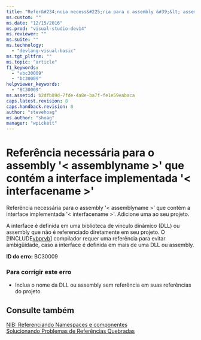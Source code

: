 ```yaml
---
title: "Refer&#234;ncia necess&#225;ria para o assembly &#39;&lt; assemblyname &gt;&#39; que cont&#233;m a interface implementada &#39;&lt; interfacename &gt;&#39; | Microsoft Docs"
ms.custom: ""
ms.date: "12/15/2016"
ms.prod: "visual-studio-dev14"
ms.reviewer: ""
ms.suite: ""
ms.technology: 
  - "devlang-visual-basic"
ms.tgt_pltfrm: ""
ms.topic: "article"
f1_keywords: 
  - "vbc30009"
  - "bc30009"
helpviewer_keywords: 
  - "BC30009"
ms.assetid: b2dfb89d-7fde-4a8e-ba7f-fe1e59eabaca
caps.latest.revision: 8
caps.handback.revision: 8
author: "stevehoag"
ms.author: "shoag"
manager: "wpickett"
---
```

# Refer&#234;ncia necess&#225;ria para o assembly &#39;&lt; assemblyname &gt;&#39; que cont&#233;m a interface implementada &#39;&lt; interfacename &gt;&#39;
Referência necessária para o assembly '\< assemblyname \>' que contém a interface implementada '\< interfacename \>'. Adicione uma ao seu projeto.  
  
 A interface é definida em uma biblioteca de vínculo dinâmico \(DLL\) ou assembly que não é referenciado diretamente em seu projeto. O [!INCLUDE[vbprvb](../../csharp/programming-guide/concepts/linq/includes/vbprvb_md.md)] compilador requer uma referência para evitar ambigüidade, caso a interface é definida em mais de uma DLL ou assembly.  
  
 **ID do erro:** BC30009  
  
### Para corrigir este erro  
  
-   Inclua o nome da DLL ou assembly sem referência em suas referências do projeto.  
  
## Consulte também  
 [NIB: Referenciando Namespaces e componentes](http://msdn.microsoft.com/pt-br/568fa759-796b-44cd-bf5e-1cf8de6e38fd)   
 [Solucionando Problemas de Referências Quebradas](/visual-studio/ide/troubleshooting-broken-references)